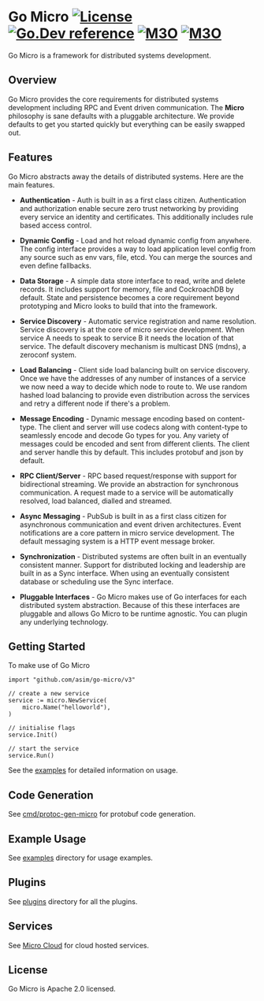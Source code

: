 # Go Micro [![License](https://img.shields.io/:license-apache-blue.svg)](https://opensource.org/licenses/Apache-2.0) [![Go.Dev reference](https://img.shields.io/badge/go.dev-reference-007d9c?logo=go&logoColor=white&style=flat-square)](https://pkg.go.dev/github.com/asim/go-micro/v3?tab=doc) [![M3O](https://img.shields.io/badge/micro-cloud-orange)](https://m3o.cloud/) [![M3O](https://img.shields.io/badge/micro-slack-red)](https://slack.m3o.com)

Go Micro is a framework for distributed systems development.

## Overview

Go Micro provides the core requirements for distributed systems development including RPC and Event driven communication. 
The **Micro** philosophy is sane defaults with a pluggable architecture. We provide defaults to get you started quickly 
but everything can be easily swapped out. 

## Features

Go Micro abstracts away the details of distributed systems. Here are the main features.

- **Authentication** - Auth is built in as a first class citizen. Authentication and authorization enable secure 
zero trust networking by providing every service an identity and certificates. This additionally includes rule 
based access control.

- **Dynamic Config** - Load and hot reload dynamic config from anywhere. The config interface provides a way to load application 
level config from any source such as env vars, file, etcd. You can merge the sources and even define fallbacks.

- **Data Storage** - A simple data store interface to read, write and delete records. It includes support for memory, file and 
CockroachDB by default. State and persistence becomes a core requirement beyond prototyping and Micro looks to build that into the framework.

- **Service Discovery** - Automatic service registration and name resolution. Service discovery is at the core of micro service 
development. When service A needs to speak to service B it needs the location of that service. The default discovery mechanism is 
multicast DNS (mdns), a zeroconf system.

- **Load Balancing** - Client side load balancing built on service discovery. Once we have the addresses of any number of instances 
of a service we now need a way to decide which node to route to. We use random hashed load balancing to provide even distribution 
across the services and retry a different node if there's a problem. 

- **Message Encoding** - Dynamic message encoding based on content-type. The client and server will use codecs along with content-type 
to seamlessly encode and decode Go types for you. Any variety of messages could be encoded and sent from different clients. The client 
and server handle this by default. This includes protobuf and json by default.

- **RPC Client/Server** - RPC based request/response with support for bidirectional streaming. We provide an abstraction for synchronous 
communication. A request made to a service will be automatically resolved, load balanced, dialled and streamed.

- **Async Messaging** - PubSub is built in as a first class citizen for asynchronous communication and event driven architectures. 
Event notifications are a core pattern in micro service development. The default messaging system is a HTTP event message broker.

- **Synchronization** - Distributed systems are often built in an eventually consistent manner. Support for distributed locking and 
leadership are built in as a Sync interface. When using an eventually consistent database or scheduling use the Sync interface.

- **Pluggable Interfaces** - Go Micro makes use of Go interfaces for each distributed system abstraction. Because of this these interfaces 
are pluggable and allows Go Micro to be runtime agnostic. You can plugin any underlying technology.

## Getting Started

To make use of Go Micro

```golang
import "github.com/asim/go-micro/v3"

// create a new service
service := micro.NewService(
    micro.Name("helloworld"),
)

// initialise flags
service.Init()

// start the service
service.Run()
```

See the [examples](https://github.com/micro/go-micro/tree/master/examples) for detailed information on usage.

## Code Generation

See [cmd/protoc-gen-micro](https://github.com/micro/go-micro/tree/master/cmd/protoc-gen-micro) for protobuf code generation.

## Example Usage

See [examples](https://github.com/micro/go-micro/tree/master/examples) directory for usage examples.

## Plugins

See [plugins](https://github.com/micro/go-micro/tree/master/plugins) directory for all the plugins.

## Services

See [Micro Cloud](https://m3o.cloud/) for cloud hosted services. 

## License

Go Micro is Apache 2.0 licensed.
